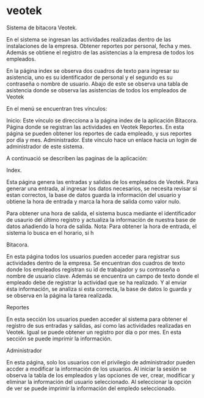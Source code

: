 # veotek

Sistema de bitacora Veotek.

En el sistema se ingresan las actividades realizadas dentro de las instalaciones de la empresa. Obtener reportes
por personal, fecha y mes. Además se obtiene el registro de las asistencias a la empresa de todos los empleados.

En la página index se observa dos cuadros de texto para ingresar su asistencia, uno es su identificador de personal y
el segundo es su contraseña o nombre de usuario. Abajo de este se observa una tabla de asistencia donde se observa
las asistencias de todos los empleados de Veotek

En el menú se encuentran tres vínculos:

Inicio: Este vínculo se direcciona a la página index de la aplicación
Bitacora. Página donde se registran las actividades en Veotek
Reportes. En esta página se pueden obtener los reportes de cada empleado, y sus reportes por día y mes.
Administrador. Este vínculo hace un enlace hacia un login de administrador de este sistema.


A continuació se describen las paginas de la aplicación:

Index.

Esta página genera las entradas y salidas de los empleados de Veotek. Para generar una entrada, al ingresar los datos
necesarios, se necesita revisar si estan correctos, la base de datos guarda la información del usuario y obtiene
la hora de entrada y marca la hora de salida como valor nulo.

Para obtener una hora de salida, el sistema busca mediante el identificador de usaurio del último registro y
actualiza la información de nuestra base de datos añadiendo la hora de salida.
Nota: Para obtener la hora de entrada, el sistema lo busca en el horario, si h

Bitacora.

En esta página todos los usuarios pueden acceder para registrar sus actividades dentro de la empresa. Se encuentran
dos cuadros de texto donde los empleados registran su id de trabajador y su contraseña o nombre de usuario clave.
Además se encuentra un campo de texto donde el empleado debe de registrar la actividad que se ha realizado. Y al enviar
ésta información, se analiza si esta correcta, la base de datos lo guarda y se observa en la página la tarea realizada.

Reportes

En esta sección los usuarios pueden acceder al sistema para obtener el registro de sus entradas y salidas, así como 
las actividades realizadas en Veotek. Igual se puede obtener un registro por día o por mes. En esta sección se puede
imprimir la información.

Administrador

En esta página, solo los usuarios con el privilegio de administrador pueden accder a modificar la información de
los usuarios. Al iniciar la sesión se observa la tabla de los empleados y las opciones de ver, crear, modificar y 
eliminar la información del usuario seleccionado. Al seleccionar la opción de ver se puede imprimir la información
del empledo seleccionado.




